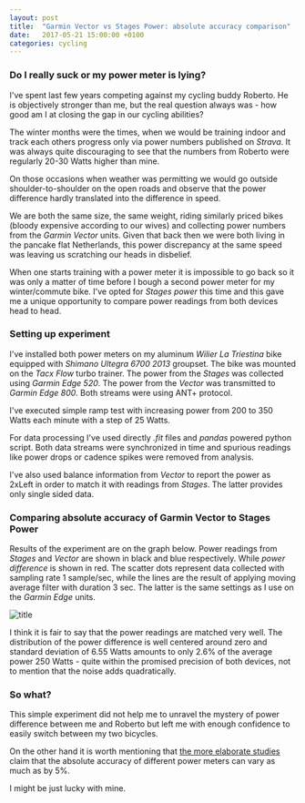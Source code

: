 ```yaml
---
layout: post
title:  "Garmin Vector vs Stages Power: absolute accuracy comparison"
date:   2017-05-21 15:00:00 +0100
categories: cycling
---
```



### Do I really suck or my power meter is lying?

I've spent last few years competing against my cycling buddy Roberto. He is objectively stronger than me, but the real question always was - how good am I at closing the gap in our cycling abilities?

The winter months were the times, when we would be training indoor and track each others progress only via power numbers published on *Strava*. It was always quite discouraging to see that the numbers from Roberto were regularly 20-30 Watts higher than mine.

On those occasions when weather was permitting we would go outside shoulder-to-shoulder on the open roads and observe that the power difference hardly translated into the difference in speed.

We are both the same size, the same weight, riding similarly priced bikes (bloody expensive according to our wives) and collecting power numbers from the *Garmin Vector* units. Given that back then we were both living in the pancake flat Netherlands, this power discrepancy at the same speed was leaving us scratching our heads in disbelief.

When one starts training with a power meter it is impossible to go back so it was only a matter of time before I bough a second power meter for my winter/commute bike. I've opted for *Stages power* this time and this gave me a unique opportunity to compare power readings from both devices head to head.

### Setting up experiment

I've installed both power meters on my aluminum *Wilier La Triestina* bike equipped with *Shimano Ultegra 6700 2013* groupset. The bike was mounted on the *Tacx Flow* turbo trainer. The power from the *Stages* was collected using *Garmin Edge 520*. The power from the *Vector* was transmitted to *Garmin Edge 800*. Both streams were using ANT+ protocol.

I've executed simple ramp test with increasing power from 200 to 350 Watts each minute with a step of 25 Watts.

For data processing I've used directly *.fit* files and *pandas* powered python script. Both data streams were synchronized in time and spurious readings like power drops or cadence spikes were removed from analysis.

I've also used balance information from *Vector* to report the power as 2xLeft in order to match it with readings from *Stages*. The latter provides only single sided data.

### Comparing absolute accuracy of Garmin Vector to Stages Power

Results of the experiment are on the graph below. Power readings from *Stages* and *Vector* are shown in black and blue respectively. While *power difference* is shown in red. The scatter dots represent data collected with sampling rate 1 sample/sec, while the lines are the result of applying moving average filter with duration 3 sec. The latter is the same settings as I use on the *Garmin Edge* units.

![title]({{site.url}}/assets/vector_stages/garmin_vs_stages.png)

I think it is fair to say that the power readings are matched very well. The distribution of the power difference is well centered around zero and standard deviation of 6.55 Watts amounts to only 2.6% of the average power 250 Watts - quite within the promised precision of both devices, not to mention that the noise adds quadratically.

### So what?

This simple experiment did not help me to unravel the mystery of power difference between me and Roberto but left me with enough confidence to easily switch between my two bicycles.

On the other hand it is worth mentioning that [the more elaborate studies](https://www.ncbi.nlm.nih.gov/m/pubmed/28482367/) claim that the absolute accuracy of different power meters can vary as much as by 5%.

I might be just lucky with mine.
